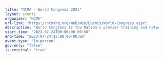 ```yaml
---
title: "NCMA - World Congress 2023"
layout: events
organizer: "NCMA"
url-link: "https://ncmahq.org/Web/Web/Events/World-Congress.aspx"
description: "World Congress is the Nation's premier training and networking event for contract management, procurement, and acquisition professionals. Nearly 3,000 participants from government (federal, state, and local), industry, and commercial business come together at all career levels."
start-time: "2023-07-24T09:00:00-00:00"
end-time: "2023-07-24T17:00:00-00:00"
event-type: "In-person"
gov-only: "false"
is-external: "true"
---
```

